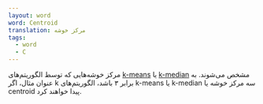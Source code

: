 ```yaml
---
layout: word
word: Centroid
translation: مرکز خوشه
tags:
  - word
  - C
---
```


مرکز خوشه‌هایی که توسط الگوریتم‌های [k-means](/K/k-means) یا [k-median](/K/k-median/) مشخص می‌شوند. به عنوان مثال، اگر k برابر ۳ باشد، الگوریتم‌های ‌k-means یا k-median سه مرکز خوشه یا centroid پیدا خواهند کرد.
